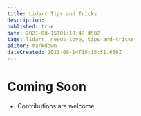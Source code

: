```yaml
---
title: Lidarr Tips and Tricks
description: 
published: true
date: 2021-08-15T01:10:48.450Z
tags: lidarr, needs-love, tips-and-tricks
editor: markdown
dateCreated: 2021-08-14T15:15:51.656Z
---
```


# Coming Soon

- Contributions are welcome.
